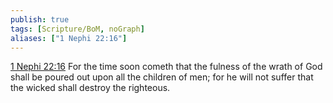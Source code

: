 ```yaml
---
publish: true
tags: [Scripture/BoM, noGraph]
aliases: ["1 Nephi 22:16"]
---
```

[1 Nephi 22:16](https://churchofjesuschrist.org/study/scriptures/bofm/1-ne/22?lang=eng&id=p16#p16) For the time soon cometh that the fulness of the wrath of God shall be poured out upon all the children of men; for he will not suffer that the wicked shall destroy the righteous.
